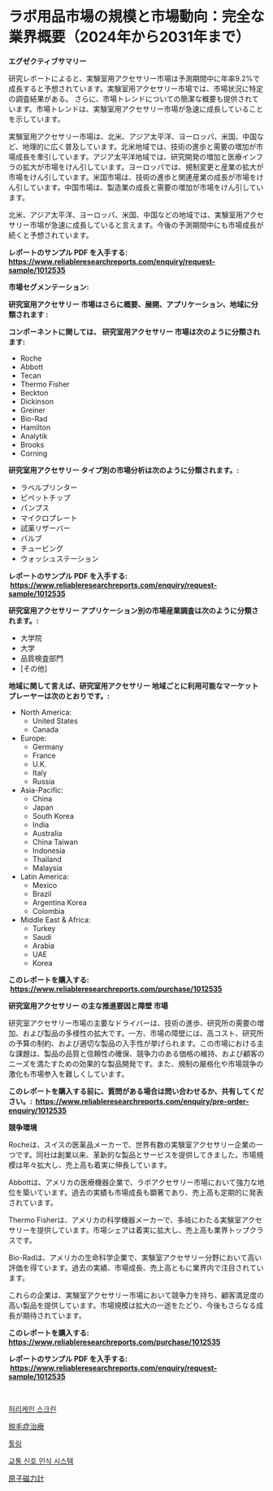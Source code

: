 <p><h1>ラボ用品市場の規模と市場動向：完全な業界概要（2024年から2031年まで）</h1></p><p><strong>エグゼクティブサマリー</strong></p>
<p><p>研究レポートによると、実験室用アクセサリー市場は予測期間中に年率9.2%で成長すると予想されています。実験室用アクセサリー市場では、市場状況に特定の調査結果がある。 さらに、市場トレンドについての簡潔な概要も提供されています。市場トレンドは、実験室用アクセサリー市場が急速に成長していることを示しています。</p><p>実験室用アクセサリー市場は、北米、アジア太平洋、ヨーロッパ、米国、中国など、地理的に広く普及しています。北米地域では、技術の進歩と需要の増加が市場成長を牽引しています。アジア太平洋地域では、研究開発の増加と医療インフラの拡大が市場をけん引しています。ヨーロッパでは、規制変更と産業の拡大が市場をけん引しています。米国市場は、技術の進歩と関連産業の成長が市場をけん引しています。中国市場は、製造業の成長と需要の増加が市場をけん引しています。</p><p>北米、アジア太平洋、ヨーロッパ、米国、中国などの地域では、実験室用アクセサリー市場が急速に成長していると言えます。今後の予測期間中にも市場成長が続くと予想されています。</p></p>
<p><strong>レポートのサンプル PDF を入手する: <a href="https://www.reliableresearchreports.com/enquiry/request-sample/1012535">https://www.reliableresearchreports.com/enquiry/request-sample/1012535</a></strong></p>
<p><strong>市場セグメンテーション:</strong></p>
<p><strong> 研究室用アクセサリー 市場はさらに概要、展開、アプリケーション、地域に分類されます :</strong></p>
<p><strong>コンポーネントに関しては、 研究室用アクセサリー 市場は次のように分類されます: &nbsp;</strong></p>
<p><ul><li>Roche</li><li>Abbott</li><li>Tecan</li><li>Thermo Fisher</li><li>Beckton</li><li>Dickinson</li><li>Greiner</li><li>Bio-Rad</li><li>Hamilton</li><li>Analytik</li><li>Brooks</li><li>Corning</li></ul></p>
<p><strong> 研究室用アクセサリー タイプ別の市場分析は次のように分類されます。:</strong></p>
<p><ul><li>ラベルプリンター</li><li>ピペットチップ</li><li>パンプス</li><li>マイクロプレート</li><li>試薬リザーバー</li><li>バルブ</li><li>チュービング</li><li>ウォッシュステーション</li></ul></p>
<p><strong>レポートのサンプル PDF を入手する: &nbsp;<a href="https://www.reliableresearchreports.com/enquiry/request-sample/1012535">https://www.reliableresearchreports.com/enquiry/request-sample/1012535</a></strong></p>
<p><strong> 研究室用アクセサリー アプリケーション別の市場産業調査は次のように分類されます。:</strong></p>
<p><ul><li>大学院</li><li>大学</li><li>品質検査部門</li><li>[その他]</li></ul></p>
<p><strong>地域に関して言えば、研究室用アクセサリー 地域ごとに利用可能なマーケットプレーヤーは次のとおりです。:</strong></p>
<p><ul>
    <li>
        North America:
        <ul>
            <li>United States</li>
            <li>Canada</li>
        </ul>
    </li>
    <li>
        Europe:
        <ul>
            <li>Germany</li>
            <li>France</li>
            <li>U.K.</li>
            <li>Italy</li>
            <li>Russia</li>
        </ul>
    </li>
    <li>
        Asia-Pacific:
        <ul>
            <li>China</li>
            <li>Japan</li>
            <li>South Korea</li>
            <li>India</li>
            <li>Australia</li>
            <li>China Taiwan</li>
            <li>Indonesia</li>
            <li>Thailand</li>
            <li>Malaysia</li>
        </ul>
    </li>
    <li>
        Latin America:
        <ul>
            <li>Mexico</li>
            <li>Brazil</li>
            <li>Argentina Korea</li>
            <li>Colombia</li>
        </ul>
    </li>
    <li>
        Middle East & Africa:
        <ul>
            <li>Turkey</li>
            <li>Saudi</li>
            <li>Arabia</li>
            <li>UAE</li>
            <li>Korea</li>
        </ul>
    </li>
    </ul></p>
<p><strong>このレポートを購入する: &nbsp;<a href="https://www.reliableresearchreports.com/purchase/1012535">https://www.reliableresearchreports.com/purchase/1012535</a></strong></p>
<p><strong>研究室用アクセサリー の主な推進要因と障壁 市場</strong></p>
<p><p>研究室アクセサリー市場の主要なドライバーは、技術の進歩、研究所の需要の増加、および製品の多様性の拡大です。一方、市場の障壁には、高コスト、研究所の予算の制約、および適切な製品の入手性が挙げられます。この市場における主な課題は、製品の品質と信頼性の確保、競争力のある価格の維持、および顧客のニーズを満たすための効果的な製品開発です。また、規制の厳格化や市場競争の激化も市場参入を難しくしています。</p></p>
<p><strong>このレポートを購入する前に、質問がある場合は問い合わせるか、共有してください。:&nbsp; <a href="https://www.reliableresearchreports.com/enquiry/pre-order-enquiry/1012535">https://www.reliableresearchreports.com/enquiry/pre-order-enquiry/1012535</a></strong></p>
<p><strong>競争環境</strong></p>
<p><p>Rocheは、スイスの医薬品メーカーで、世界有数の実験室アクセサリー企業の一つです。同社は創業以来、革新的な製品とサービスを提供してきました。市場規模は年々拡大し、売上高も着実に伸長しています。</p><p>Abbottは、アメリカの医療機器企業で、ラボアクセサリー市場において強力な地位を築いています。過去の実績も市場成長も顕著であり、売上高も定期的に発表されています。</p><p>Thermo Fisherは、アメリカの科学機器メーカーで、多岐にわたる実験室アクセサリーを提供しています。市場シェアは着実に拡大し、売上高も業界トップクラスです。</p><p>Bio-Radは、アメリカの生命科学企業で、実験室アクセサリー分野において高い評価を得ています。過去の実績、市場成長、売上高ともに業界内で注目されています。</p><p>これらの企業は、実験室アクセサリー市場において競争力を持ち、顧客満足度の高い製品を提供しています。市場規模は拡大の一途をたどり、今後もさらなる成長が期待されています。</p></p>
<p><strong>このレポートを購入する: &nbsp; <a href="https://www.reliableresearchreports.com/purchase/1012535">https://www.reliableresearchreports.com/purchase/1012535</a></strong></p>
<p><strong>レポートのサンプル PDF を入手する: &nbsp;<a href="https://www.reliableresearchreports.com/enquiry/request-sample/1012535">https://www.reliableresearchreports.com/enquiry/request-sample/1012535</a></strong><strong></strong></p>
<p>&nbsp;</p>
<p><p><a href="https://github.com/vs2869dizt0/Market-Research-Report-List-1/blob/main/55803191167.md">허리케인 스크린</a></p><p><a href="https://medium.com/@jacksonwiza1924/%E8%84%B1%E6%AF%9B%E7%97%87%E6%B2%BB%E7%99%82%E5%B8%82%E5%A0%B4%E5%88%86%E6%9E%90-%E5%85%B6cagr-%E5%B8%82%E5%A0%B4%E5%88%86%E5%89%B2%E5%92%8C%E5%85%A8%E7%90%83%E8%A1%8C%E6%A5%AD%E6%A6%82%E6%B3%81-73d6148480b7">脱毛症治療</a></p><p><a href="https://github.com/sougarounis/Market-Research-Report-List-3/blob/main/60226081166.md">툴링</a></p><p><a href="https://medium.com/@cierrahayes645/%EA%B5%90%ED%86%B5-%EC%8B%A0%ED%98%B8-%EC%9D%B8%EC%8B%9D-%EC%8B%9C%EC%8A%A4%ED%85%9C-%EC%8B%9C%EC%9E%A5-%EA%B7%9C%EB%AA%A8%EB%8A%94-%EA%B8%80%EB%A1%9C%EB%B2%8C-%EC%82%B0%EC%97%85%EC%97%90%EC%84%9C-%EA%B0%80%EC%9E%A5-%EC%A2%8B%EC%9D%80-%EB%A7%88%EC%BC%80%ED%8C%85-%EC%B1%84%EB%84%90%EC%9D%84-%EB%B3%B4%EC%97%AC%EC%A4%8D%EB%8B%88%EB%8B%A4-9285b46a2cbc">교통 신호 인식 시스템</a></p><p><a href="https://medium.com/@carlieshields/%E5%8E%9F%E5%AD%90%E7%A3%81%E5%8A%9B%E8%A8%88%E5%B8%82%E5%A0%B4%E3%82%B7%E3%82%A7%E3%82%A2%E3%81%AE%E9%80%B2%E5%8C%96%E3%81%A8%E5%B8%82%E5%A0%B4%E6%88%90%E9%95%B7%E3%83%88%E3%83%AC%E3%83%B3%E3%83%892024%E5%B9%B4-2031%E5%B9%B4-f98fd71698da">原子磁力計</a></p></p>